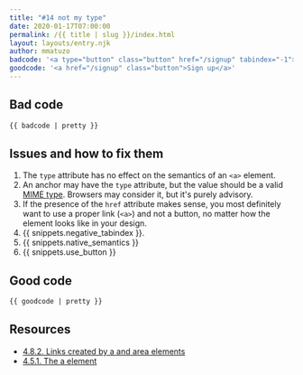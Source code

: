 ```yaml
---
title: "#14 not my type"
date: 2020-01-17T07:00:00
permalink: /{{ title | slug }}/index.html
layout: layouts/entry.njk
author: mmatuzo
badcode: '<a type="button" class="button" href="/signup" tabindex="-1">Sign up</a>'
goodcode: '<a href="/signup" class="button">Sign up</a>'
---
```

<div class="section bad">

## Bad code

```html
{{ badcode | pretty }}
```
</div>

<div class="section">

## Issues and how to fix them

1. The `type` attribute has no effect on the semantics of an `<a>` element.
1. An anchor may have the `type` attribute, but the value should be a valid [MIME type](https://developer.mozilla.org/en-US/docs/Web/HTTP/Basics_of_HTTP/MIME_types/Complete_list_of_MIME_types). Browsers may consider it, but it's purely advisory.
1. If the presence of the `href` attribute makes sense, you most definitely want to use a proper link (`<a>`) and not a button, no matter how the element looks like in your design.
1. {{ snippets.negative_tabindex }}.
1. {{ snippets.native_semantics }}
1. {{ snippets.use_button }}
</div>

<div class="section">

## Good code

```html
{{ goodcode | pretty }}
```
</div>

<div class="section">

## Resources

* [4.8.2. Links created by a and area elements](https://www.w3.org/TR/html52/links.html#links)
* [4.5.1. The a element](https://www.w3.org/TR/html52/textlevel-semantics.html#the-a-element)

</div>
